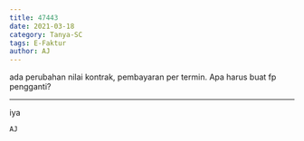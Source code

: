 ```yaml
---
title: 47443
date: 2021-03-18
category: Tanya-SC
tags: E-Faktur
author: AJ
---
```


ada perubahan nilai kontrak, pembayaran per termin. Apa harus buat fp pengganti?

---

iya

`AJ`
